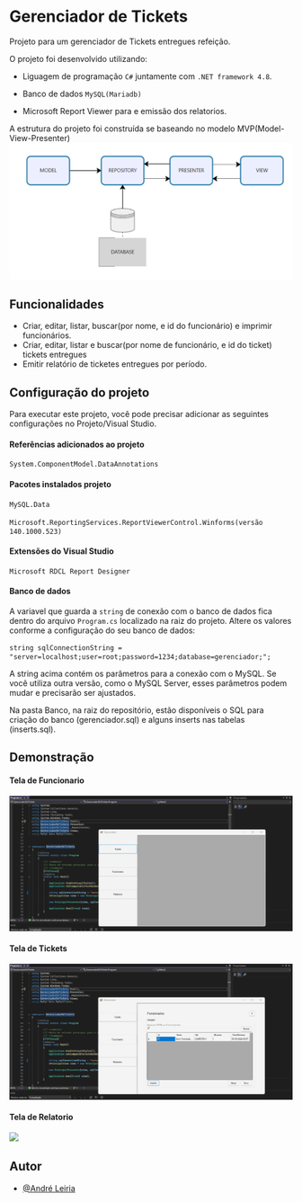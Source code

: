 
# Gerenciador de Tickets

Projeto para um gerenciador de Tickets entregues refeição. 

O projeto foi desenvolvido utilizando:

- Liguagem de programação `C#` juntamente com `.NET framework 4.8`.

- Banco de dados `MySQL(Mariadb)`

- Microsoft Report Viewer para e emissão dos relatorios.


A estrutura do projeto foi construída se baseando no modelo MVP(Model-View-Presenter)
![Model-View-Presenter](Imagens/Projeto/mvp.png)

## Funcionalidades

- Criar, editar, listar, buscar(por nome, e id do funcionário) e imprimir funcionários.
- Criar, editar, listar e buscar(por nome de funcionário, e id do ticket) tickets entregues
- Emitir relatório de ticketes entregues por período.



## Configuração do projeto

Para executar este projeto, você pode precisar adicionar as seguintes configurações no Projeto/Visual Studio.

#### Referências adicionados ao projeto
    System.ComponentModel.DataAnnotations

#### Pacotes instalados projeto
    MySQL.Data

    Microsoft.ReportingServices.ReportViewerControl.Winforms(versão 140.1000.523)
#### Extensões do Visual Studio
    Microsoft RDCL Report Designer

#### Banco de dados
A variavel que guarda a `string` de conexão com o banco de dados fica dentro do arquivo `Program.cs` localizado na raiz do projeto.
Altere os valores conforme a configuração do seu banco de dados:
    
    string sqlConnectionString = "server=localhost;user=root;password=1234;database=gerenciador;";

A string acima contém os parâmetros para a conexão com o MySQL. Se você utiliza outra versão, como o MySQL Server, esses parâmetros podem mudar e precisarão ser ajustados.

Na pasta Banco, na raiz do repositório, estão disponíveis o SQL para criação do banco (gerenciador.sql) e alguns inserts nas tabelas (inserts.sql).

## Demonstração

#### Tela de Funcionario
![](Gifs/FuncionarioGif.gif)

#### Tela de Tickets
![](Gifs/TicketGif.gif)

#### Tela de Relatorio
![](Gifs/RelatorioGif.gif)



## Autor

- [@André Leiria](https://github.com/Alrs-Leiria)


